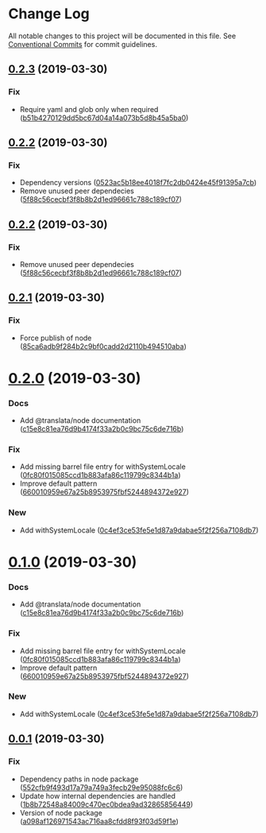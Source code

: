 # Change Log

All notable changes to this project will be documented in this file.
See [Conventional Commits](https://conventionalcommits.org) for commit guidelines.

## [0.2.3](https://github.com/jeanfortheweb/translata/compare/@translata/node@0.2.2...@translata/node@0.2.3) (2019-03-30)


### Fix

* Require yaml and glob only when required ([b51b4270129dd5bc67d04a14a073b5d8b45a5ba0](https://github.com/jeanfortheweb/translata/commit/b51b4270129dd5bc67d04a14a073b5d8b45a5ba0))





## [0.2.2](https://github.com/jeanfortheweb/translata/compare/@translata/node@0.2.1...@translata/node@0.2.2) (2019-03-30)


### Fix

* Dependency versions ([0523ac5b18ee4018f7fc2db0424e45f91395a7cb](https://github.com/jeanfortheweb/translata/commit/0523ac5b18ee4018f7fc2db0424e45f91395a7cb))
* Remove unused peer dependecies ([5f88c56cecbf3f8b8b2d1ed96661c788c189cf07](https://github.com/jeanfortheweb/translata/commit/5f88c56cecbf3f8b8b2d1ed96661c788c189cf07))





## [0.2.2](https://github.com/jeanfortheweb/translata/compare/@translata/node@0.2.1...@translata/node@0.2.2) (2019-03-30)


### Fix

* Remove unused peer dependecies ([5f88c56cecbf3f8b8b2d1ed96661c788c189cf07](https://github.com/jeanfortheweb/translata/commit/5f88c56cecbf3f8b8b2d1ed96661c788c189cf07))





## [0.2.1](https://github.com/jeanfortheweb/translata/compare/@translata/node@0.2.0...@translata/node@0.2.1) (2019-03-30)


### Fix

* Force publish of node ([85ca6adb9f284b2c9bf0cadd2d2110b494510aba](https://github.com/jeanfortheweb/translata/commit/85ca6adb9f284b2c9bf0cadd2d2110b494510aba))





# [0.2.0](https://github.com/jeanfortheweb/translata/compare/@translata/node@0.0.1...@translata/node@0.2.0) (2019-03-30)


### Docs

* Add @translata/node documentation ([c15e8c81ea76d9b4174f33a2b0c9bc75c6de716b](https://github.com/jeanfortheweb/translata/commit/c15e8c81ea76d9b4174f33a2b0c9bc75c6de716b))

### Fix

* Add missing barrel file entry for withSystemLocale ([0fc80f015085ccd1b883afa86c119799c8344b1a](https://github.com/jeanfortheweb/translata/commit/0fc80f015085ccd1b883afa86c119799c8344b1a))
* Improve default pattern ([660010959e67a25b8953975fbf5244894372e927](https://github.com/jeanfortheweb/translata/commit/660010959e67a25b8953975fbf5244894372e927))

### New

* Add withSystemLocale ([0c4ef3ce53fe5e1d87a9dabae5f2f256a7108db7](https://github.com/jeanfortheweb/translata/commit/0c4ef3ce53fe5e1d87a9dabae5f2f256a7108db7))





# [0.1.0](https://github.com/jeanfortheweb/translata/compare/@translata/node@0.0.1...@translata/node@0.1.0) (2019-03-30)


### Docs

* Add @translata/node documentation ([c15e8c81ea76d9b4174f33a2b0c9bc75c6de716b](https://github.com/jeanfortheweb/translata/commit/c15e8c81ea76d9b4174f33a2b0c9bc75c6de716b))

### Fix

* Add missing barrel file entry for withSystemLocale ([0fc80f015085ccd1b883afa86c119799c8344b1a](https://github.com/jeanfortheweb/translata/commit/0fc80f015085ccd1b883afa86c119799c8344b1a))
* Improve default pattern ([660010959e67a25b8953975fbf5244894372e927](https://github.com/jeanfortheweb/translata/commit/660010959e67a25b8953975fbf5244894372e927))

### New

* Add withSystemLocale ([0c4ef3ce53fe5e1d87a9dabae5f2f256a7108db7](https://github.com/jeanfortheweb/translata/commit/0c4ef3ce53fe5e1d87a9dabae5f2f256a7108db7))





## [0.0.1](https://github.com/jeanfortheweb/translata/compare/@translata/node@0.1.0...@translata/node@0.0.1) (2019-03-30)


### Fix

* Dependency paths in node package ([552cfb9f493d17a79a749a3fecb29e95088fc6c6](https://github.com/jeanfortheweb/translata/commit/552cfb9f493d17a79a749a3fecb29e95088fc6c6))
* Update how internal dependencies are handled ([1b8b72548a84009c470ec0bdea9ad32865856449](https://github.com/jeanfortheweb/translata/commit/1b8b72548a84009c470ec0bdea9ad32865856449))
* Version of node package ([a098af126971543ac716aa8cfdd8f93f03d59f1e](https://github.com/jeanfortheweb/translata/commit/a098af126971543ac716aa8cfdd8f93f03d59f1e))
